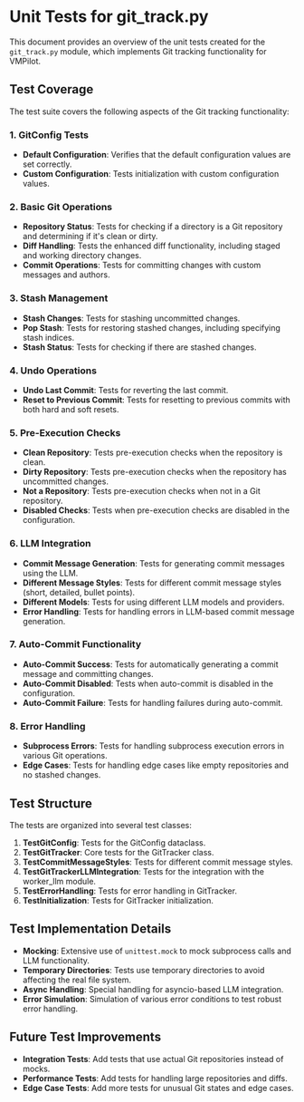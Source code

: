 # Unit Tests for git_track.py

This document provides an overview of the unit tests created for the `git_track.py` module, which implements Git tracking functionality for VMPilot.

## Test Coverage

The test suite covers the following aspects of the Git tracking functionality:

### 1. GitConfig Tests

- **Default Configuration**: Verifies that the default configuration values are set correctly.
- **Custom Configuration**: Tests initialization with custom configuration values.

### 2. Basic Git Operations

- **Repository Status**: Tests for checking if a directory is a Git repository and determining if it's clean or dirty.
- **Diff Handling**: Tests the enhanced diff functionality, including staged and working directory changes.
- **Commit Operations**: Tests for committing changes with custom messages and authors.

### 3. Stash Management

- **Stash Changes**: Tests for stashing uncommitted changes.
- **Pop Stash**: Tests for restoring stashed changes, including specifying stash indices.
- **Stash Status**: Tests for checking if there are stashed changes.

### 4. Undo Operations

- **Undo Last Commit**: Tests for reverting the last commit.
- **Reset to Previous Commit**: Tests for resetting to previous commits with both hard and soft resets.

### 5. Pre-Execution Checks

- **Clean Repository**: Tests pre-execution checks when the repository is clean.
- **Dirty Repository**: Tests pre-execution checks when the repository has uncommitted changes.
- **Not a Repository**: Tests pre-execution checks when not in a Git repository.
- **Disabled Checks**: Tests when pre-execution checks are disabled in the configuration.

### 6. LLM Integration

- **Commit Message Generation**: Tests for generating commit messages using the LLM.
- **Different Message Styles**: Tests for different commit message styles (short, detailed, bullet points).
- **Different Models**: Tests for using different LLM models and providers.
- **Error Handling**: Tests for handling errors in LLM-based commit message generation.

### 7. Auto-Commit Functionality

- **Auto-Commit Success**: Tests for automatically generating a commit message and committing changes.
- **Auto-Commit Disabled**: Tests when auto-commit is disabled in the configuration.
- **Auto-Commit Failure**: Tests for handling failures during auto-commit.

### 8. Error Handling

- **Subprocess Errors**: Tests for handling subprocess execution errors in various Git operations.
- **Edge Cases**: Tests for handling edge cases like empty repositories and no stashed changes.

## Test Structure

The tests are organized into several test classes:

1. **TestGitConfig**: Tests for the GitConfig dataclass.
2. **TestGitTracker**: Core tests for the GitTracker class.
3. **TestCommitMessageStyles**: Tests for different commit message styles.
4. **TestGitTrackerLLMIntegration**: Tests for the integration with the worker_llm module.
5. **TestErrorHandling**: Tests for error handling in GitTracker.
6. **TestInitialization**: Tests for GitTracker initialization.

## Test Implementation Details

- **Mocking**: Extensive use of `unittest.mock` to mock subprocess calls and LLM functionality.
- **Temporary Directories**: Tests use temporary directories to avoid affecting the real file system.
- **Async Handling**: Special handling for asyncio-based LLM integration.
- **Error Simulation**: Simulation of various error conditions to test robust error handling.

## Future Test Improvements

- **Integration Tests**: Add tests that use actual Git repositories instead of mocks.
- **Performance Tests**: Add tests for handling large repositories and diffs.
- **Edge Case Tests**: Add more tests for unusual Git states and edge cases.
